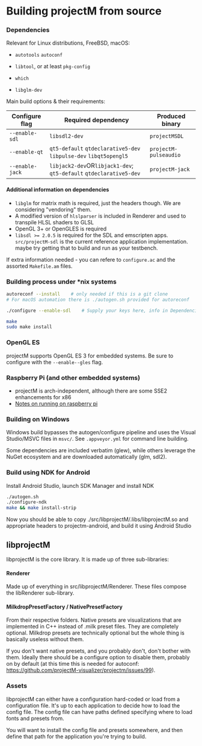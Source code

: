 # Building projectM from source

### Dependencies
Relevant for Linux distributions, FreeBSD, macOS:

* `autotools` `autoconf`
* `libtool`, or at least `pkg-config`
* `which`

* `libglm-dev`

Main build options & their requirements:

| Configure flag | Required dependency                                                | Produced binary       |
|-----------------|-------------------------------------------------------------------- |----------------------- |
| `--enable-sdl`  | `libsdl2-dev`                                                      | `projectMSDL`         |
| `--enable-qt`   | `qt5-default` `qtdeclarative5-dev` `libpulse-dev` `libqt5opengl5`  | `projectM-pulseaudio` |
| `--enable-jack` | `libjack2-dev`OR`libjack1-dev`; `qt5-default` `qtdeclarative5-dev` | `projectM-jack`       |

#### Additional information on dependencies
* `libglm` for matrix math is required, just the headers though. We are considering "vendoring" them.
* A modified version of `hlslparser` is included in Renderer and used to transpile HLSL shaders to GLSL
* OpenGL 3+ or OpenGLES is required
* `libsdl >= 2.0.5` is required for the SDL and emscripten apps. `src/projectM-sdl` is the current reference application implementation. maybe try getting that to build and run as your testbench.

If extra information needed - you can refere to `configure.ac` and the assorted `Makefile.am` files.

### Building process under *nix systems
```sh
autoreconf --install    # only needed if this is a git clone
# For macOS automation there is ./autogen.sh provided for autoreconf

./configure --enable-sdl    # Supply your keys here, info in Dependencies

make
sudo make install
```

### OpenGL ES
projectM supports OpenGL ES 3 for embedded systems. Be sure to configure with the `--enable--gles` flag.

### Raspberry Pi (and other embedded systems)
* projectM is arch-independent, although there are some SSE2 enhancements for x86
* [Notes on running on raspberry pi](https://github.com/projectM-visualizer/projectm/issues/115)

### Building on Windows
Windows build bypasses the autogen/configure pipeline and uses the Visual Studio/MSVC files in `msvc/`. See `.appveyor.yml` for command line building.

Some dependencies are included verbatim (glew), while others leverage the NuGet ecosystem and are downloaded automatically (glm, sdl2).

### Build using NDK for Android
Install Android Studio, launch SDK Manager and install NDK

```sh
./autogen.sh
./configure-ndk
make && make install-strip
```

Now you should be able to copy ./src/libprojectM/.libs/libprojectM.so
and appropriate headers to projectm-android, and build it using Android Studio


## libprojectM

libprojectM is the core library. It is made up of three sub-libraries:

#### Renderer
Made up of everything in src/libprojectM/Renderer. These files compose the libRenderer sub-library.

#### MilkdropPresetFactory / NativePresetFactory
From their respective folders. Native presets are visualizations that are implemented in C++ instead of .milk preset files. They are completely optional. Milkdrop presets are technically optional but the whole thing is basically useless without them.

If you don't want native presets, and you probably don't, don't bother with them. Ideally there should be a configure option to disable them, probably on by default (at this time this is needed for autoconf: https://github.com/projectM-visualizer/projectm/issues/99).


### Assets
libprojectM can either have a configuration hard-coded or load from a configuration file. It's up to each application to decide how to load the config file. The config file can have paths defined specifying where to load fonts and presets from.

You will want to install the config file and presets somewhere, and then define that path for the application you're trying to build.
